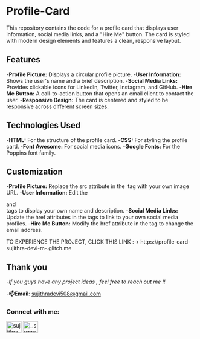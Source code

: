 # Profile-Card
This repository contains the code for a profile card that displays user information, social media links, and a "Hire Me" button. The card is styled with modern design elements and features a clean, responsive layout.

## Features
-**Profile Picture:** Displays a circular profile picture.
-**User Information:** Shows the user's name and a brief description.
-**Social Media Links:** Provides clickable icons for LinkedIn, Twitter, Instagram, and GitHub.
-**Hire Me Button:** A call-to-action button that opens an email client to contact the user.
-**Responsive Design:** The card is centered and styled to be responsive across different screen sizes.

## Technologies Used
-**HTML:** For the structure of the profile card.
-**CSS:** For styling the profile card.
-**Font Awesome:** For social media icons.
-**Google Fonts:** For the Poppins font family.

## Customization
-**Profile Picture:** Replace the src attribute in the <img> tag with your own image URL.
-**User Information:** Edit the <div class="name"> and <div class="about"> tags to display your own name and description.
-**Social Media Links:** Update the href attributes in the <a> tags to link to your own social media profiles.
-**Hire Me Button:** Modify the href attribute in the <a> tag to change the email address.

TO EXPERIENCE THE PROJECT, CLICK THIS LINK :-> https://profile-card-sujithra-devi-m-.glitch.me

## Thank you
-*If you guys have any project ideas , feel free to reach out me !!*

-**📫Email**: sujithradevi508@gmail.com
<h3 align="left">Connect with me:</h3>
<p align="left">
<a href="https://linkedin.com/in/sujithradevi-m" target="blank"><img align="center" src="https://raw.githubusercontent.com/rahuldkjain/github-profile-readme-generator/master/src/images/icons/Social/linked-in-alt.svg" alt="sujithradevi-m" height="30" width="40" /></a>
<a href="https://instagram.com/_.suzzyy____" target="blank"><img align="center" src="https://raw.githubusercontent.com/rahuldkjain/github-profile-readme-generator/master/src/images/icons/Social/instagram.svg" alt="_.suzzyy____" height="30" width="40" /></a>
</p>
